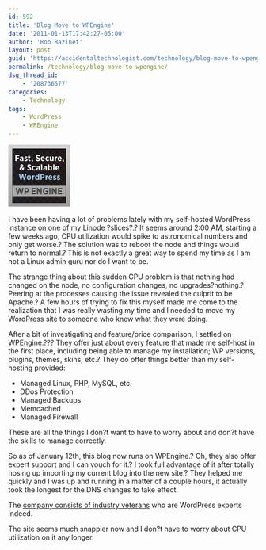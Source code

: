 ```yaml
---
id: 592
title: 'Blog Move to WPEngine'
date: '2011-01-13T17:42:27-05:00'
author: 'Rob Bazinet'
layout: post
guid: 'https://accidentaltechnologist.com/technology/blog-move-to-wpengine/'
permalink: /technology/blog-move-to-wpengine/
dsq_thread_id:
    - '208736577'
categories:
    - Technology
tags:
    - WordPress
    - WPEngine
---
```


[![Wpe 125x125](/assets/img/2011/03/wpe-125x1251.jpg "wpe-125x125.jpg")](https://secure.wpengine.com/affiliate/scripts/imp.php?a_aid=4d948e6a5f186&a_bid=0f3d7f5a)

I have been having a lot of problems lately with my self-hosted WordPress instance on one of my Linode ?slices?.? It seems around 2:00 AM, starting a few weeks ago, CPU utilization would spike to astronomical numbers and only get worse.? The solution was to reboot the node and things would return to normal.? This is not exactly a great way to spend my time as I am not a Linux admin guru nor do I want to be.

The strange thing about this sudden CPU problem is that nothing had changed on the node, no configuration changes, no upgrades?nothing.? Peering at the processes causing the issue revealed the culprit to be Apache.? A few hours of trying to fix this myself made me come to the realization that I was really wasting my time and I needed to move my WordPress site to someone who knew what they were doing.

After a bit of investigating and feature/price comparison, I settled on [WPEngine](https://secure.wpengine.com/affiliate/scripts/imp.php?a_aid=4d948e6a5f186&a_bid=0f3d7f5a).??? They offer just about every feature that made me self-host in the first place, including being able to manage my installation; WP versions, plugins, themes, skins, etc.? They do offer things better than my self-hosting provided:

- Managed Linux, PHP, MySQL, etc.
- DDos Protection
- Managed Backups
- Memcached
- Managed Firewall

These are all the things I don?t want to have to worry about and don?t have the skills to manage correctly.

So as of January 12th, this blog now runs on WPEngine.? Oh, they also offer expert support and I can vouch for it.? I took full advantage of it after totally hosing up importing my current blog into the new site.? They helped me quickly and I was up and running in a matter of a couple hours, it actually took the longest for the DNS changes to take effect.

The [company consists of industry veterans](http://wpengine.com/about/) who are WordPress experts indeed.

The site seems much snappier now and I don?t have to worry about CPU utilization on it any longer.